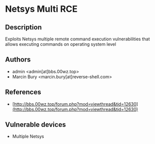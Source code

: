 # Netsys Multi RCE

## Description
Exploits Netsys multiple remote command execution vulnerabilities that allows executing commands on operating system level

## Authors
* admin <admin[at]bbs.00wz.top>
* Marcin Bury <marcin.bury[at]reverse-shell.com>

## References
* [http://bbs.00wz.top/forum.php?mod=viewthread&tid=12630](http://bbs.00wz.top/forum.php?mod=viewthread&tid=12630)

## Vulnerable devices
* Multiple Netsys
